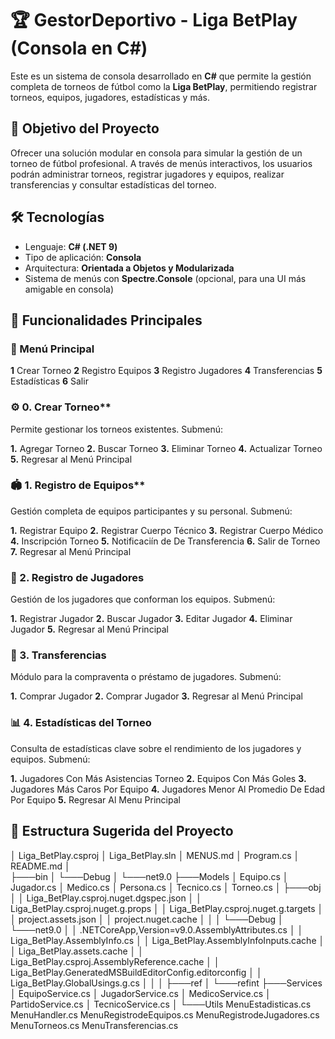 # 🏆 GestorDeportivo - Liga BetPlay (Consola en C#)

Este es un sistema de consola desarrollado en **C#** que permite la gestión completa de torneos de fútbol como la **Liga BetPlay**, permitiendo registrar torneos, equipos, jugadores, estadísticas y más.


## 🎯 Objetivo del Proyecto

Ofrecer una solución modular en consola para simular la gestión de un torneo de fútbol profesional. A través de menús interactivos, los usuarios podrán administrar torneos, registrar jugadores y equipos, realizar transferencias y consultar estadísticas del torneo.


## 🛠️ Tecnologías

- Lenguaje: **C# (.NET 9)**
- Tipo de aplicación: **Consola**
- Arquitectura: **Orientada a Objetos y Modularizada**
- Sistema de menús con **Spectre.Console** (opcional, para una UI más amigable en consola)


## 🧩 Funcionalidades Principales

### 🧷 Menú Principal

**1** Crear Torneo
**2** Registro Equipos
**3** Registro Jugadores
**4** Transferencias
**5** Estadísticas
**6** Salir

### ⚙️ 0. Crear Torneo**

Permite gestionar los torneos existentes.
Submenú:

**1.** Agregar Torneo
**2.** Buscar Torneo
**3.** Eliminar Torneo
**4.** Actualizar Torneo
**5.** Regresar al Menú Principal

### 🏟️ 1. Registro de Equipos**

Gestión completa de equipos participantes y su personal.
Submenú:
 
**1.** Registrar Equipo
**2.** Registrar Cuerpo Técnico
**3.** Registrar Cuerpo Médico
**4.** Inscripción Torneo
**5.** Notificaciín de De Transferencia
**6.** Salir de Torneo
**7.** Regresar al Menú Principal

### 👥 2. Registro de Jugadores

Gestión de los jugadores que conforman los equipos.
Submenú:

**1.** Registrar Jugador
**2.** Buscar Jugador
**3.** Editar Jugador
**4.** Eliminar Jugador
**5.** Regresar al Menú Principal

### 🔁 3. Transferencias

Módulo para la compraventa o préstamo de jugadores.
Submenú:

**1.** Comprar Jugador
**2.** Comprar Jugador
**3.** Regresar al Menú Principal

### 📊 4. Estadísticas del Torneo

Consulta de estadísticas clave sobre el rendimiento de los jugadores y equipos.
Submenú:

**1.** Jugadores Con Más Asistencias Torneo
**2.** Equipos Con Más Goles
**3.** Jugadores Más Caros Por Equipo
**4.** Jugadores Menor Al Promedio De Edad Por Equipo
**5.** Regresar Al Menu Principal

## 📁 Estructura Sugerida del Proyecto

│   Liga_BetPlay.csproj
│   Liga_BetPlay.sln
│   MENUS.md
│   Program.cs
│   README.md
│   
├───bin
│   └───Debug
│       └───net9.0
├───Models
│       Equipo.cs
│       Jugador.cs
│       Medico.cs
│       Persona.cs
│       Tecnico.cs
│       Torneo.cs
│
├───obj
│   │   Liga_BetPlay.csproj.nuget.dgspec.json
│   │   Liga_BetPlay.csproj.nuget.g.props
│   │   Liga_BetPlay.csproj.nuget.g.targets
│   │   project.assets.json
│   │   project.nuget.cache
│   │
│   └───Debug
│       └───net9.0
│           │   .NETCoreApp,Version=v9.0.AssemblyAttributes.cs
│           │   Liga_BetPlay.AssemblyInfo.cs
│           │   Liga_BetPlay.AssemblyInfoInputs.cache
│           │   Liga_BetPlay.assets.cache
│           │   Liga_BetPlay.csproj.AssemblyReference.cache
│           │   Liga_BetPlay.GeneratedMSBuildEditorConfig.editorconfig
│           │   Liga_BetPlay.GlobalUsings.g.cs
│           │
│           ├───ref
│           └───refint
├───Services
│       EquipoService.cs
│       JugadorService.cs
│       MedicoService.cs
│       PartidoService.cs
│       TecnicoService.cs
│
└───Utils
        MenuEstadisticas.cs
        MenuHandler.cs
        MenuRegistrodeEquipos.cs
        MenuRegistrodeJugadores.cs
        MenuTorneos.cs
        MenuTransferencias.cs